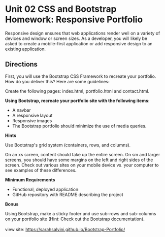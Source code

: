 <h1>Unit 02 CSS and Bootstrap Homework: Responsive Portfolio</h1>
Responsive design ensures that web applications render well on a variety of devices and window or screen sizes. As a developer, you will likely be asked to create a mobile-first application or add responsive design to an existing application.

<h2>Directions</h2>
First, you will use the Bootstrap CSS Framework to recreate your portfolio. How do you deliver this? Here are some guidelines:


Create the following pages: index.html, portfolio.html and contact.html.


<b>Using Bootstrap, recreate your portfolio site with the following items:</b>

<ul>
<li>A navbar


<li>A responsive layout


<li>Responsive images




<li>The Bootstrap portfolio should minimize the use of media queries.
</ul>


<b>Hints</b>


Use Bootstrap's grid system (containers, rows, and columns).


On an xs screen, content should take up the entire screen. On sm and larger screens, you should have some margins on the left and right sides of the screen. Check out various sites on your mobile device vs. your computer to see examples of these differences.



<b>Minimum Requirements</b>

<ul>
<li>Functional, deployed application


<li>GitHub repository with README describing the project
</ul>


<b>Bonus</b>

Using Bootstrap, make a sticky footer and use sub-rows and sub-columns on your portfolio site (Hint: Check out the Bootstrap documentation).
<br>
<br>
view site: https://sarahsalvini.github.io/Bootstrap-Portfolio/
